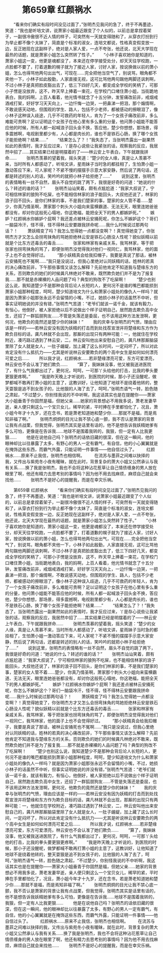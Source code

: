 # 　　第659章 红颜祸水
　　“看来你们确实有段时间没见过面了，”张明杰见我问的急了，终于不再墨迹，笑道：“我也是听培文讲，说萧家小姐最近跟变了个人似的，以前总是拿捏着架子，一副很冷傲很不近人情的样子，可突然有一天就变得随和了，从穿衣打扮到行为举止都不像个太妹了，简直是个标准的淑女，连培文都说，性格真变假变放一边，反正她现在这副样子，绝对是人家人爱，一点不夸张，他还说，北天大学现在最热的话题，就是萧家小姐怎么突然转了性子。”
　　“小林子喜欢她你是知道的，萧家小姐这一变，他更是魂都没了，本来还在停学接受处分，却天天往学校跑，一点脸都不要了，打着道歉的幌子就为了接近人家，讨好人家，按说换做以前的萧小姐，怎么也得骂他两句出出气，可现在……完全把他当空气了，别说骂，眼角都不夹他一下，小林子如此殷勤，人家直接无视，这可比骂他两句踹他两脚还讽刺啊，不过小林子是真把脸皮豁出去了，低三下四好几天，都变成全学校的笑柄了，可那小子愣是没放弃，这不，昨天早上捧着一束花，在学校门口堵住萧小姐，当街跪地表白，我的妈啊，上百人看着，他光情书就念了十五分钟，发誓痛改前非，戒烟戒酒戒打架，好好学习天天向上，一边忏悔一边哭，一把鼻涕一把泪，那个煽情啊，不敢说感天动地，但围观的学生、路人，包括不少老师，都被感动的擦眼泪了，像小林子这种误入歧途，几乎不可救药的年轻人，肯为了一个女孩子痛改前非，多么难能可贵啊？足以证明这个女孩子在他心里有多么重的分量，他问萧小姐能不能答应他的时候，所有人都一起喊浪子回头金不换，答应他，楚少你想想，那场景，得多震撼啊，电视剧里都少有，人心都是肉长的，谁也不是铁石心肠，换了哪个女孩子能拒绝啊？结果……”
　　“结果怎么了？！”我失态了，当张明杰露出一副果然如此的表情时，我才反应过来，丫是存心说些让我紧张的话，观察我的反应，我居然中招了……其实结果已经是明摆着的了——林云安上午表白，下午就跟我拼命……
　　张明杰羡慕的望着我，摇头笑道：“楚少的女人缘，真是让人羡慕不来，当时所有人都感动了，听培文讲，星雨妹子当时急的都挂相了，生怕萧小姐一激动答应下来，可人家呢？不紧不慢的摆摆手示意大家安静，然后说了两句话，还都是转述的别人的话，笑吟吟的就把小林子给拒绝了……”
　　说到这里，张明杰的表情略有一丝不自然，眉头不自觉的跳了两下，我很是好奇的问道：“她说的什么？转述的谁的话？”
　　张明杰讪讪笑着，颇有点尴尬道：“我家大叔说了，宁可相信林家的狼狗不吃屎，也不能相信林家的浪子能回头，大叔他还说了，林家的浪子回不回头，是你们林家的事，不是我们楚家的事，楚家的女人管不着……楚少，你真乃情圣啊，萧家那个刺头大小姐向来蛮横霸道、无法无天，眼里连她爸爸都没有，却对你这般死心塌地，你这艳福，能把全天下的男人都嫉妒死。”
　　嫉妒？红颜祸水你嫉妒个屁啊？我还差点被林云安捅死呢，你怎么不嫉妒这个？哥们一脑袋冷汗，怪不得，怪不得林云安要跟我拼命呢……我什么时候说过那两句话？！
　　萧妖精变了吗？我怎么觉得她一点都没变啊？！真觉得她变了，你张明杰方才又怎么会拐弯抹角的骂她拒绝林云安是铁石心肠没人性呢？貌似妖精以前就是个比东方还毒舌的毒舌……
　　张家和林家有亲戚关系，我骂林家，等于把张家也拐弯抹角的骂了，即便张明杰没觉得我对他们一视同仁，我骂林家，他的面子上也不会觉得好过。
　　“那小妖精真会给我扣帽子，我要是真说了那话，被林云安捅死也不冤啊……”我只是没说过，但我心里绝对认同妖精的话，姓林的若真的决心痛改前非，下午那些事情又该怎么解释？先前他肯定不知道我与楚缘东方的关系，否则欺负的她们的时候龚凡林绝对不敢来，既然欺负她们并不是为了报复我……那不就是赤裸裸的人品问题了吗？典型的狗改不了吃屎啊！
　　“楚少也别这么说，我知道楚少不是那种会背后论人长短的人，更何况不是谁的嘴巴都能损到萧家小姐那种程度，呵呵，楚少知道培文为什么和萧家小姐处的像仇人一样吗？就是因为萧家小姐那张永远不会留情的小嘴，不过，她损小林子的话虽然不中听，但事实证明她说的并没有错，”张明杰气苦道：“老爷们就该一诺千金，就该有毅力，有恒心，他倒好，被人家拒绝以后不说做出个样子证明自己，居然跑去欺负高中女生，还招了一群狐朋狗友……不管是失落还是委屈，也不该用这种方法发泄啊，更何况，他欺负的竟然还是楚少你的妹妹！”
　　我的庆幸与张明杰的气愤，理由应该是一样的——若林云安没有因为妖精的打击而到处找茬宣泄并将楚缘和东方作为欺负目标的话，龚凡林就不会出现，那厮的出现只有两种可能：一，他就住在学校附近，凑巧路过遇到了林云安，二，林云安叫他出来安慰自己的，龚凡林那厮脑袋里除了女人就是女人，一肚子龌龊，加上藏了这么长时间，一定闷坏了，所以对此肯定没有什么抵抗力——尤其是听说林云安要欺负的两个高中女生是如何如何漂亮可爱之后……
　　所以我才说，红颜祸水……若非楚缘漂亮可爱，东方可爱漂亮，林云安也不会认准了她们欺负……
　　“算了，我妹妹没事，他又被我送进医院了，有什么气我都出过了，更何况，呵呵，一可那丫头给他的打击，比我的拳头要更狠更疼啊。”
　　“我是昨天晚上才听说的，到医院的时候，那小子还没醒呢，做梦都喊不敢再打萧小姐的主意了，这教训好，让他知道了地球不是绕着他转的，整天耍狠是追不到女孩子的，比他狠的人海了去了，呵呵，”张明杰语气一转，脸色随之肃起，“不过楚少，你别怪我说的不中听啊，我这话其实也是在提醒你——萧家大小姐垂青于你固然是福，但她父亲……她家的背景想必不用我多说，萧老发妻早逝，亲人便只剩这么一个宝贝女儿，稀罕的紧，平时捧在手里都怕化了，况且，萧小姐今年才十九岁，还在念书，若是萧老知道她和楚少你……那就不是福，而是焉知非福了啊。”
　　张明杰炯炯的目光让我不禁心底一颤，我不否认是萧家的背景让我有点战栗，但我觉得，张明杰其实是话里有话的，他不是想告诉我妖精她爹有多么可怕，更像是在告诉我……地球不是围着我转的，我狠，但一定有人比我更狠……
　　他是在说他自己吗？张明杰的话依旧藏的很深，但在这一瞬间，他的眼神却比以往暴露了太多，有野心的男人一定有霸气，有自信，他的小心翼翼就是在掩饰这些东西，而霸气外露，只能证明一件事情——他自信过头了。
　　红颜祸水……原来不止我信，张明杰也相信啊。
　　在流苏与墨菲之间难以抉择的我，又传出与紫苑冬小夜有暧昧，就在此时，背景复杂的萧大小姐又公然承认与我有关系……换了我是张明杰，我也不会将这种沾花惹草让自己情债缠身的男人放在眼里了啊，他还有精力去思考别的事情吗？因为他不用去找麻烦，麻烦自己就会来找他……
　　张明杰不是好心的提醒我，而是在幸灾乐祸。

　　第659章 红颜祸水
　　“看来你们确实有段时间没见过面了，”张明杰见我问的急了，终于不再墨迹，笑道：“我也是听培文讲，说萧家小姐最近跟变了个人似的，以前总是拿捏着架子，一副很冷傲很不近人情的样子，可突然有一天就变得随和了，从穿衣打扮到行为举止都不像个太妹了，简直是个标准的淑女，连培文都说，性格真变假变放一边，反正她现在这副样子，绝对是人家人爱，一点不夸张，他还说，北天大学现在最热的话题，就是萧家小姐怎么突然转了性子。”
　　“小林子喜欢她你是知道的，萧家小姐这一变，他更是魂都没了，本来还在停学接受处分，却天天往学校跑，一点脸都不要了，打着道歉的幌子就为了接近人家，讨好人家，按说换做以前的萧小姐，怎么也得骂他两句出出气，可现在……完全把他当空气了，别说骂，眼角都不夹他一下，小林子如此殷勤，人家直接无视，这可比骂他两句踹他两脚还讽刺啊，不过小林子是真把脸皮豁出去了，低三下四好几天，都变成全学校的笑柄了，可那小子愣是没放弃，这不，昨天早上捧着一束花，在学校门口堵住萧小姐，当街跪地表白，我的妈啊，上百人看着，他光情书就念了十五分钟，发誓痛改前非，戒烟戒酒戒打架，好好学习天天向上，一边忏悔一边哭，一把鼻涕一把泪，那个煽情啊，不敢说感天动地，但围观的学生、路人，包括不少老师，都被感动的擦眼泪了，像小林子这种误入歧途，几乎不可救药的年轻人，肯为了一个女孩子痛改前非，多么难能可贵啊？足以证明这个女孩子在他心里有多么重的分量，他问萧小姐能不能答应他的时候，所有人都一起喊浪子回头金不换，答应他，楚少你想想，那场景，得多震撼啊，电视剧里都少有，人心都是肉长的，谁也不是铁石心肠，换了哪个女孩子能拒绝啊？结果……”
　　“结果怎么了？！”我失态了，当张明杰露出一副果然如此的表情时，我才反应过来，丫是存心说些让我紧张的话，观察我的反应，我居然中招了……其实结果已经是明摆着的了——林云安上午表白，下午就跟我拼命……
　　张明杰羡慕的望着我，摇头笑道：“楚少的女人缘，真是让人羡慕不来，当时所有人都感动了，听培文讲，星雨妹子当时急的都挂相了，生怕萧小姐一激动答应下来，可人家呢？不紧不慢的摆摆手示意大家安静，然后说了两句话，还都是转述的别人的话，笑吟吟的就把小林子给拒绝了……”
　　说到这里，张明杰的表情略有一丝不自然，眉头不自觉的跳了两下，我很是好奇的问道：“她说的什么？转述的谁的话？”
　　张明杰讪讪笑着，颇有点尴尬道：“我家大叔说了，宁可相信林家的狼狗不吃屎，也不能相信林家的浪子能回头，大叔他还说了，林家的浪子回不回头，是你们林家的事，不是我们楚家的事，楚家的女人管不着……楚少，你真乃情圣啊，萧家那个刺头大小姐向来蛮横霸道、无法无天，眼里连她爸爸都没有，却对你这般死心塌地，你这艳福，能把全天下的男人都嫉妒死。”
　　嫉妒？红颜祸水你嫉妒个屁啊？我还差点被林云安捅死呢，你怎么不嫉妒这个？哥们一脑袋冷汗，怪不得，怪不得林云安要跟我拼命呢……我什么时候说过那两句话？！
　　萧妖精变了吗？我怎么觉得她一点都没变啊？！真觉得她变了，你张明杰方才又怎么会拐弯抹角的骂她拒绝林云安是铁石心肠没人性呢？貌似妖精以前就是个比东方还毒舌的毒舌……
　　张家和林家有亲戚关系，我骂林家，等于把张家也拐弯抹角的骂了，即便张明杰没觉得我对他们一视同仁，我骂林家，他的面子上也不会觉得好过。
　　“那小妖精真会给我扣帽子，我要是真说了那话，被林云安捅死也不冤啊……”我只是没说过，但我心里绝对认同妖精的话，姓林的若真的决心痛改前非，下午那些事情又该怎么解释？先前他肯定不知道我与楚缘东方的关系，否则欺负的她们的时候龚凡林绝对不敢来，既然欺负她们并不是为了报复我……那不就是赤裸裸的人品问题了吗？典型的狗改不了吃屎啊！
　　“楚少也别这么说，我知道楚少不是那种会背后论人长短的人，更何况不是谁的嘴巴都能损到萧家小姐那种程度，呵呵，楚少知道培文为什么和萧家小姐处的像仇人一样吗？就是因为萧家小姐那张永远不会留情的小嘴，不过，她损小林子的话虽然不中听，但事实证明她说的并没有错，”张明杰气苦道：“老爷们就该一诺千金，就该有毅力，有恒心，他倒好，被人家拒绝以后不说做出个样子证明自己，居然跑去欺负高中女生，还招了一群狐朋狗友……不管是失落还是委屈，也不该用这种方法发泄啊，更何况，他欺负的竟然还是楚少你的妹妹！”
　　我的庆幸与张明杰的气愤，理由应该是一样的——若林云安没有因为妖精的打击而到处找茬宣泄并将楚缘和东方作为欺负目标的话，龚凡林就不会出现，那厮的出现只有两种可能：一，他就住在学校附近，凑巧路过遇到了林云安，二，林云安叫他出来安慰自己的，龚凡林那厮脑袋里除了女人就是女人，一肚子龌龊，加上藏了这么长时间，一定闷坏了，所以对此肯定没有什么抵抗力——尤其是听说林云安要欺负的两个高中女生是如何如何漂亮可爱之后……
　　所以我才说，红颜祸水……若非楚缘漂亮可爱，东方可爱漂亮，林云安也不会认准了她们欺负……
　　“算了，我妹妹没事，他又被我送进医院了，有什么气我都出过了，更何况，呵呵，一可那丫头给他的打击，比我的拳头要更狠更疼啊。”
　　“我是昨天晚上才听说的，到医院的时候，那小子还没醒呢，做梦都喊不敢再打萧小姐的主意了，这教训好，让他知道了地球不是绕着他转的，整天耍狠是追不到女孩子的，比他狠的人海了去了，呵呵，”张明杰语气一转，脸色随之肃起，“不过楚少，你别怪我说的不中听啊，我这话其实也是在提醒你——萧家大小姐垂青于你固然是福，但她父亲……她家的背景想必不用我多说，萧老发妻早逝，亲人便只剩这么一个宝贝女儿，稀罕的紧，平时捧在手里都怕化了，况且，萧小姐今年才十九岁，还在念书，若是萧老知道她和楚少你……那就不是福，而是焉知非福了啊。”
　　张明杰炯炯的目光让我不禁心底一颤，我不否认是萧家的背景让我有点战栗，但我觉得，张明杰其实是话里有话的，他不是想告诉我妖精她爹有多么可怕，更像是在告诉我……地球不是围着我转的，我狠，但一定有人比我更狠……
　　他是在说他自己吗？张明杰的话依旧藏的很深，但在这一瞬间，他的眼神却比以往暴露了太多，有野心的男人一定有霸气，有自信，他的小心翼翼就是在掩饰这些东西，而霸气外露，只能证明一件事情——他自信过头了。
　　红颜祸水……原来不止我信，张明杰也相信啊。
　　在流苏与墨菲之间难以抉择的我，又传出与紫苑冬小夜有暧昧，就在此时，背景复杂的萧大小姐又公然承认与我有关系……换了我是张明杰，我也不会将这种沾花惹草让自己情债缠身的男人放在眼里了啊，他还有精力去思考别的事情吗？因为他不用去找麻烦，麻烦自己就会来找他……
　　张明杰不是好心的提醒我，而是在幸灾乐祸。
